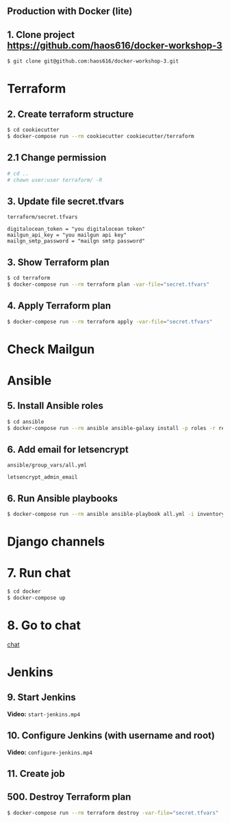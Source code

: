 Production with Docker (lite)
-----------------------------

## 1. Clone project https://github.com/haos616/docker-workshop-3
```bash
$ git clone git@github.com:haos616/docker-workshop-3.git
```
# Terraform

## 2. Create terraform structure
```bash
$ cd cookiecutter
$ docker-compose run --rm cookiecutter cookiecutter/terraform
```

## 2.1 Change permission
```bash
# cd ..
# chown user:user terraform/ -R
```

## 3. Update file secret.tfvars

`terraform/secret.tfvars`
```
digitalocean_token = "you digitalocean token"
mailgun_api_key = "you mailgun api key"
mailgn_smtp_password = "mailgn smtp password"
```

## 3. Show Terraform plan
```bash
$ cd terraform
$ docker-compose run --rm terraform plan -var-file="secret.tfvars"
```

## 4. Apply Terraform plan
```bash
$ docker-compose run --rm terraform apply -var-file="secret.tfvars"
```

# Check Mailgun


# Ansible

## 5. Install Ansible roles

```bash
$ cd ansible
$ docker-compose run --rm ansible ansible-galaxy install -p roles -r requirements.yml
```

## 6. Add email for letsencrypt

`ansible/group_vars/all.yml`
```
letsencrypt_admin_email
```

## 6. Run Ansible playbooks

```bash
$ docker-compose run --rm ansible ansible-playbook all.yml -i inventory
```

# Django channels

# 7. Run chat
```bash
$ cd docker
$ docker-compose up
```

# 8. Go to chat
[chat](http://127.0.0.1/)

# Jenkins

## 9. Start Jenkins

**Video:**  `start-jenkins.mp4`

## 10. Configure Jenkins (with username and root)

**Video:**  `configure-jenkins.mp4`

## 11. Create job



## 500. Destroy Terraform plan
```bash
$ docker-compose run --rm terraform destroy -var-file="secret.tfvars"
```
